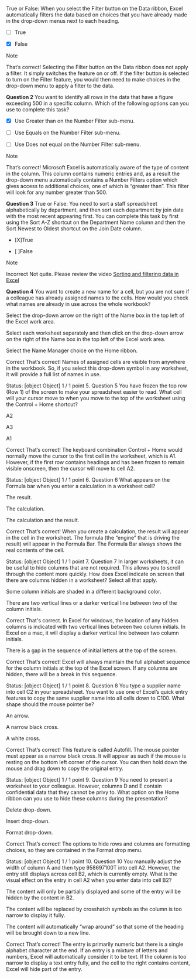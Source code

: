 
True or False: When you select the Filter button on the Data ribbon, Excel automatically filters the data based on choices that you have already made in the drop-down menus next to each heading. 


- [ ] True



- [X] False


> [!NOTE]
That’s correct! Selecting the Filter button on the Data ribbon does not apply a filter. It simply switches the feature on or off. If the filter button is selected to turn on the Filter feature, you would then need to make choices in the drop-down menu to apply a filter to the data.


**Question 2**
You want to identify all rows in the data that have a figure exceeding 500 in a specific column. Which of the following options can you use to complete this task?




- [X] Use Greater than on the Number Filter sub-menu.
- [ ] Use Equals on the Number Filter sub-menu.




- [ ] Use Does not equal on the Number Filter sub-menu.


> [!NOTE]
That’s correct! Microsoft Excel is automatically aware of the type of content in the column. This column contains numeric entries and, as a result the drop-down menu automatically contains a Number Filters option which gives access to additional choices, one of which is “greater than”. This filter will look for any number greater than 500. 



**Question 3**
True or False: You need to sort a staff spreadsheet alphabetically by department, and then sort each department by join date with the most recent appearing first. You can complete this task by first using the Sort A-Z shortcut on the Department Name column and then the Sort Newest to Oldest shortcut on the Join Date column.


- [X]True



- [ ]False

> [!NOTE]
Incorrect
Not quite. Please review the video 
[Sorting and filtering data in Excel](https://www.coursera.org/learn/preparing-data-for-analysis-with-microsoft-excel/lecture/xn2kr/sorting-and-filtering-data-in-excel)



**Question 4**
You want to create a new name for a cell, but you are not sure if a colleague has already assigned names to the cells. How would you check what names are already in use across the whole workbook?


Select the drop-down arrow on the right of the Name box in the top left of the Excel work area.



Select each worksheet separately and then click on the drop-down arrow on the right of the Name box in the top left of the Excel work area.



Select the Name Manager choice on the Home ribbon.


Correct
That’s correct! Names of assigned cells are visible from anywhere in the workbook. So, if you select this drop-down symbol in any worksheet, it will provide a full list of names in use.

Status: [object Object]
1 / 1 point
5.
Question 5
You have frozen the top row (Row 1) of the screen to make your spreadsheet easier to read. What cell will your cursor move to when you move to the top of the worksheet using the Control + Home shortcut?


A2



A3



A1


Correct
That’s correct! The keyboard combination Control + Home would normally move the cursor to the first cell in the worksheet, which is A1. However, if the first row contains headings and has been frozen to remain visible onscreen, then the cursor will move to cell A2.

Status: [object Object]
1 / 1 point
6.
Question 6
What appears on the Formula bar when you enter a calculation in a worksheet cell?


The result.



The calculation.



The calculation and the result.


Correct
That’s correct! When you create a calculation, the result will appear in the cell in the worksheet. The formula (the “engine” that is driving the result) will appear in the Formula Bar. The Formula Bar always shows the real contents of the cell.

Status: [object Object]
1 / 1 point
7.
Question 7
In larger worksheets, it can be useful to hide columns that are not required. This allows you to scroll through the content more quickly. How does Excel indicate on screen that there are columns hidden in a worksheet? Select all that apply.


Some column initials are shaded in a different background color.



There are two vertical lines or a darker vertical line between two of the column initials.


Correct
That's correct. In Excel for windows, the location of any hidden columns is indicated with two vertical lines between two column initials. In Excel on a mac, it will display a darker vertical line between two column initials.


There is a gap in the sequence of initial letters at the top of the screen.


Correct
That’s correct! Excel will always maintain the full alphabet sequence for the column initials at the top of the Excel screen. If any columns are hidden, there will be a break in this sequence.

Status: [object Object]
1 / 1 point
8.
Question 8
You type a supplier name into cell C2 in your spreadsheet. You want to use one of Excel’s quick entry features to copy the same supplier name into all cells down to C100. What shape should the mouse pointer be?


An arrow.



A narrow black cross.



A white cross.


Correct
That’s correct! This feature is called Autofill. The mouse pointer must appear as a narrow black cross. It will appear as such if the mouse is resting on the bottom left corner of the cursor. You can then hold down the mouse and drag down to copy the original entry.

Status: [object Object]
1 / 1 point
9.
Question 9
You need to present a worksheet to your colleague. However, columns D and E contain confidential data that they cannot be privy to. What option on the Home ribbon can you use to hide these columns during the presentation?


Delete drop-down. 



Insert drop-down. 



Format drop-down.


Correct
That’s correct! The options to hide rows and columns are formatting choices, so they are contained in the Format drop menu.

Status: [object Object]
1 / 1 point
10.
Question 10
You manually adjust the width of column A and then type 958697100T into cell A2. However, the entry still displays across cell B2, which is currently empty. What is the visual effect on the entry in cell A2 when you enter data into cell B2?


The content will only be partially displayed and some of the entry will be hidden by the content in B2.



The content will be replaced by crosshatch symbols as the column is too narrow to display it fully.



The content will automatically “wrap around” so that some of the heading will be brought down to a new line.


Correct
That’s correct! The entry is primarily numeric but there is a single alphabet character at the end. If an entry is a mixture of letters and numbers, Excel will automatically consider it to be text. If the column is too narrow to display a text entry fully, and the cell to the right contains content, Excel will hide part of the entry.


